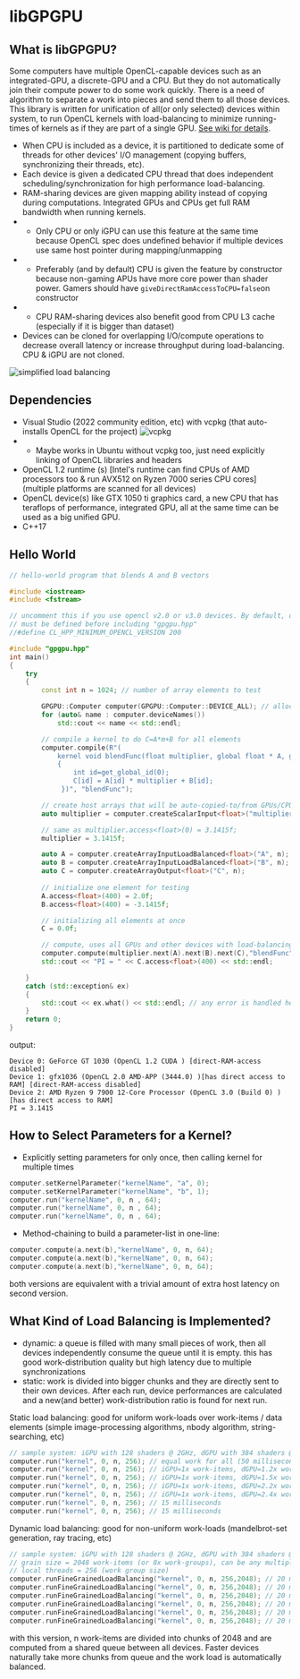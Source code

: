 # libGPGPU

## What is libGPGPU?

Some computers have multiple OpenCL-capable devices such as an integrated-GPU, a discrete-GPU and a CPU. But they do not automatically join their compute power to do some work quickly. There is a need of algorithm to separate a work into pieces and send them to all those devices. This library is written for unification of all(or only selected) devices within system, to run OpenCL kernels with load-balancing to minimize running-times of kernels as if they are part of a single GPU. [See wiki for details](https://github.com/tugrul512bit/libGPGPU/wiki).

- When CPU is included as a device, it is partitioned to dedicate some of threads for other devices' I/O management (copying buffers, synchronizing their threads, etc).
- Each device is given a dedicated CPU thread that does independent scheduling/synchronization for high performance load-balancing.
- RAM-sharing devices are given mapping ability instead of copying during computations. Integrated GPUs and CPUs get full RAM bandwidth when running kernels.
- - Only CPU or only iGPU can use this feature at the same time because OpenCL spec does undefined behavior if multiple devices use same host pointer during mapping/unmapping
- - Preferably (and by default) CPU is given the feature by constructor because non-gaming APUs have more core power than shader power. Gamers should have ```giveDirectRamAccessToCPU=false```on constructor
- - CPU RAM-sharing devices also benefit good from CPU L3 cache (especially if it is bigger than dataset)
- Devices can be cloned for overlapping I/O/compute operations to decrease overall latency or increase throughput during load-balancing. CPU & iGPU are not cloned.

![simplified load balancing](https://github.com/tugrul512bit/libGPGPU/blob/18852af7c3a23f202f1b02e2902dc9cfbb4f9c7c/img_list/diagram.png)

## Dependencies

- Visual Studio (2022 community edition, etc) with vcpkg (that auto-installs OpenCL for the project) ![vcpkg](https://github.com/tugrul512bit/libGPGPU/assets/23708129/4a064dcb-b967-478d-a15f-fc69f4e3e9ee)
- - Maybe works in Ubuntu without vcpkg too, just need explicitly linking of OpenCL libraries and headers
- OpenCL 1.2 runtime (s) [Intel's runtime can find CPUs of AMD processors too & run AVX512 on Ryzen 7000 series CPU cores] (multiple platforms are scanned for all devices)
- OpenCL device(s) like GTX 1050 ti graphics card, a new CPU that has teraflops of performance, integrated GPU, all at the same time can be used as a big unified GPU.
- C++17

## Hello World

```C++
// hello-world program that blends A and B vectors

#include <iostream>
#include <fstream>

// uncomment this if you use opencl v2.0 or v3.0 devices. By default, opencl v1.2 devices are queried. 
// must be defined before including "gpgpu.hpp"
//#define CL_HPP_MINIMUM_OPENCL_VERSION 200

#include "gpgpu.hpp"
int main()
{
    try
    {
        const int n = 1024; // number of array elements to test

        GPGPU::Computer computer(GPGPU::Computer::DEVICE_ALL); // allocate all devices for computations
        for (auto& name : computer.deviceNames())
            std::cout << name << std::endl;

        // compile a kernel to do C=A*m+B for all elements
        computer.compile(R"(
            kernel void blendFunc(float multiplier, global float * A, global float * B, global float * C) 
            { 
                int id=get_global_id(0); 
                C[id] = A[id] * multiplier + B[id];
             })", "blendFunc");

        // create host arrays that will be auto-copied-to/from GPUs/CPUs/Accelerators before/after kernel runs
        auto multiplier = computer.createScalarInput<float>("multiplier");

        // same as multiplier.access<float>(0) = 3.1415f;
        multiplier = 3.1415f;

        auto A = computer.createArrayInputLoadBalanced<float>("A", n);
        auto B = computer.createArrayInputLoadBalanced<float>("B", n);
        auto C = computer.createArrayOutput<float>("C", n);
        
        // initialize one element for testing
        A.access<float>(400) = 2.0f;
        B.access<float>(400) = -3.1415f;

        // initializing all elements at once
        C = 0.0f; 

        // compute, uses all GPUs and other devices with load-balancing to give faster devices more job to minimize overall latency of kernel (including copy latency too)
        computer.compute(multiplier.next(A).next(B).next(C),"blendFunc",0,n,64);
        std::cout << "PI = " << C.access<float>(400) << std::endl;

    }
    catch (std::exception& ex)
    {
        std::cout << ex.what() << std::endl; // any error is handled here
    }
    return 0;
}


```

output:

```
Device 0: GeForce GT 1030 (OpenCL 1.2 CUDA ) [direct-RAM-access disabled]
Device 1: gfx1036 (OpenCL 2.0 AMD-APP (3444.0) )[has direct access to RAM] [direct-RAM-access disabled]
Device 2: AMD Ryzen 9 7900 12-Core Processor (OpenCL 3.0 (Build 0) )[has direct access to RAM]
PI = 3.1415
```

## How to Select Parameters for a Kernel?

- Explicitly setting parameters for only once, then calling kernel for multiple times
```C++
computer.setKernelParameter("kernelName", "a", 0);
computer.setKernelParameter("kernelName", "b", 1);
computer.run("kernelName", 0, n , 64); 
computer.run("kernelName", 0, n , 64); 
computer.run("kernelName", 0, n , 64); 

```
- Method-chaining to build a parameter-list in one-line:
```C++
computer.compute(a.next(b),"kernelName", 0, n, 64); 
computer.compute(a.next(b),"kernelName", 0, n, 64); 
computer.compute(a.next(b),"kernelName", 0, n, 64); 
```

both versions are equivalent with a trivial amount of extra host latency on second version.

## What Kind of Load Balancing is Implemented?

- dynamic: a queue is filled with many small pieces of work, then all devices independently consume the queue until it is empty. this has good work-distribution quality but high latency due to multiple synchronizations
- static: work is divided into bigger chunks and they are directly sent to their own devices. After each run, device performances are calculated and a new(and better) work-distribution ratio is found for next run.

Static load balancing: good for uniform work-loads over work-items / data elements (simple image-processing algorithms, nbody algorithm, string-searching, etc)
```C++
// sample system: iGPU with 128 shaders @ 2GHz, dGPU with 384 shaders @ 1.5 GHz, CPU with 192 pipelines @ 5.3 GHz
computer.run("kernel", 0, n, 256); // equal work for all (50 milliseconds)
computer.run("kernel", 0, n, 256); // iGPU=1x work-items, dGPU=1.2x work-items, CPU=1.4x work-items (45 milliseconds)
computer.run("kernel", 0, n, 256); // iGPU=1x work-items, dGPU=1.5x work-items, CPU=2.0x work-items (33 milliseconds)
computer.run("kernel", 0, n, 256); // iGPU=1x work-items, dGPU=2.2x work-items, CPU=3.4x work-items (20 milliseconds)
computer.run("kernel", 0, n, 256); // iGPU=1x work-items, dGPU=2.4x work-items, CPU=3.7x work-items (17 milliseconds)
computer.run("kernel", 0, n, 256); // 15 milliseconds
computer.run("kernel", 0, n, 256); // 15 milliseconds
```

Dynamic load balancing: good for non-uniform work-loads (mandelbrot-set generation, ray tracing, etc)
```C++
// sample system: iGPU with 128 shaders @ 2GHz, dGPU with 384 shaders @ 1.5 GHz, CPU with 192 pipelines @ 5.3 GHz
// grain size = 2048 work-items (or 8x work-groups), can be any multiple of work group size
// local threads = 256 (work group size)
computer.runFineGrainedLoadBalancing("kernel", 0, n, 256,2048); // 20 milliseconds iGPU=1x work-items, dGPU=2.4x work-items, CPU=3.7x work-items (17 milliseconds)
computer.runFineGrainedLoadBalancing("kernel", 0, n, 256,2048); // 20 milliseconds
computer.runFineGrainedLoadBalancing("kernel", 0, n, 256,2048); // 20 milliseconds
computer.runFineGrainedLoadBalancing("kernel", 0, n, 256,2048); // 20 milliseconds
computer.runFineGrainedLoadBalancing("kernel", 0, n, 256,2048); // 20 milliseconds
computer.runFineGrainedLoadBalancing("kernel", 0, n, 256,2048); // 20 milliseconds (with 5 milliseconds of extra sync-latency for queue-processing + 15 milliseconds of computation)
```
with this version, n work-items are divided into chunks of 2048 and are computed from a shared queue between all devices. Faster devices naturally take more chunks from queue and the work load is automatically balanced.
